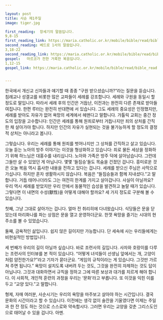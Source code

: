 ```yaml
---

layout: post
title: 사순 제1주일
image: tiger.jpg

first_reading:  창세기의 말씀입니다.
9,8-15
first_reading_link: https://maria.catholic.or.kr/mobile/bible/read/bible_read.asp?m=1&n=133&p=37
second_reading: 베드로 1서의 말씀입니다.
3,18-22 
second_reading_link: https://maria.catholic.or.kr/mobile/bible/read/bible_read.asp?m=2&n=152&p=8
gospel:   마르코가 전한 거룩한 복음입니다.
1,12-15
gospel_link: https://maria.catholic.or.kr/mobile/bible/read/bible_read.asp?m=2&n=148&p=1


---
```


한국에서 개신교 신자들과 얘기할 때 종종 “구원 받으셨습니까?”라는 질문을 듣습니다. 침례교나 성결교를 비롯한 많은 교파들이 세례를 강조합니다. 세례와 구원을 동일시 할 정도로 말입니다. 따라서 세례 후의 인간은 거듭난, 이전과는 완전히 다른 존재로 받아들여집니다. 한편 루터는 완전히 반대편에 서 있습니다. 그도 세례의 중요성은 인정했지만, 세례를 받아도 자유가 없어 욕망의 세계에서 헤맨다고 말합니다. 가톨릭 교회는 중간 정도의 입장을 고수합니다: 인간은 세례를 통해 원죄로부터 거듭나지만 죄의 상처를 간직한 채 살아가야 합니다. 하지만 인간의 자유가 실현되는 것을 불가능하게 할 정도의 결정적 상처는 아니라고 봅니다.

그렇습니다. 우리는 세례를 통해 원죄를 벗어나지만 그 상처를 간직하고 살고 있습니다. 오늘 듣는 노아의 방주 이야기는 이것을 형상화하고 있습니다: 죄로 물든 세상을 정화하기 위해 하느님은 대홍수를 내리십니다. 노아와 가족은 방주 덕에 살아남습니다. 그런데 그들만 살 수 있었던 게 아닙니다. 몇몇 ‘들짐승’들도 목숨을 건졌던 겁니다. 흥미로운 것은 오늘 복음 역시 흡사한 내용을 전하고 있다는 겁니다. 세례를 받으신 주님은 사막으로 가십니다. 하지만 혼자 생활하시지 않습니다. 복음은 “들짐승들과 함께 지내셨다.”고 말합니다. 거듭 태어나더라도 그는 여전히 한계를 가지고 살아갑니다. 사실이 아닐까요? 우리 역시 세례를 받았지만 우리 안에서 동물적인 습성을 발견하고 놀랄 때가 있습니다. 그렇다면 이 내면의 수성(獸性)을 어떻게 대해야 할까요? 세 가지 정도로 구분해 볼 수 있습니다.

첫째, 그냥 그대로 살아가는 겁니다. 얼마 전 취리히에 다녀왔습니다. 식당들은 문을 닫았는데 마리화나를 파는 상점은 문을 열고 운영하더군요. 한껏 욕망을 즐기는 시대의 현주소를 볼 수 있었습니다. 

둘째, 금욕적인 삶입니다. 쉽지 않은 길이지만 가능합니다. 단 세속에 사는 우리들에게는 비현실적인 방법입니다. 

세 번째가 우리의 길이 아닐까 싶습니다. 바로 조련사의 길입니다. 사자와 호랑이를 다루는 조련사의 인터뷰를 본 적이 있습니다. “어떻게 녀석들이 선생님 앞에서는 개, 고양이처럼 얌전한가요?”라고 기자가 묻더군요. “게임의 규칙이라는 게 있습니다. 그것만 가르쳐 주면 됩니다.” 욕망이 설치도록 내버려 두는 것도, 그것을 완전히 자제하는 것도 답이 아닙니다. 그것과 대화하면서 규칙을 정하고 그에 따른 보상과 대가를 치르게 해야 합니다. 이 사회적, 개인적 훈련의 과정을 우리는 ‘문화’라고 부릅니다. 또 이것을 익힌 이를 두고 “교양 있다.”고 말합니다.

형제, 자매 여러분, 사순시기는 우리의 욕망을 마주보고 살아야 하는 시간입니다. 결국 문화의 시간이라고 할 수 있습니다. 이전에는 생각 없이 술잔을 기울였다면 이제는 주일과 한 잔 정도 하는 것으로 스스로와 약속합시다. 그러면 우리는 교양을 갖춘 그리스도인으로 태어날 수 있을 겁니다. 아멘.
